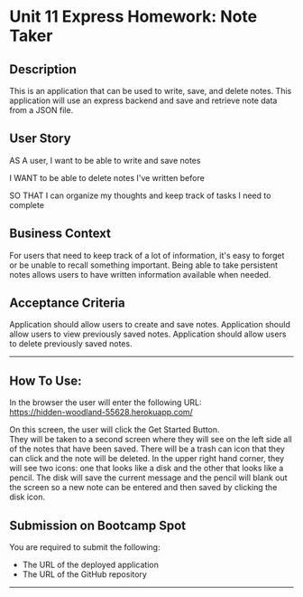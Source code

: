 # Unit 11 Express Homework: Note Taker

## Description

This is an application that can be used to write, save, and delete notes. This application will use an express backend and save and retrieve note data from a JSON file.

## User Story

AS A user, I want to be able to write and save notes

I WANT to be able to delete notes I've written before

SO THAT I can organize my thoughts and keep track of tasks I need to complete

## Business Context

For users that need to keep track of a lot of information, it's easy to forget or be unable to recall something important. Being able to take persistent notes allows users to have written information available when needed.

## Acceptance Criteria

Application should allow users to create and save notes.
Application should allow users to view previously saved notes.
Application should allow users to delete previously saved notes.

- - -
## How To Use:

In the browser the user will enter the following URL:  
https://hidden-woodland-55628.herokuapp.com/  

On this screen, the user will click the Get Started Button.  
They will be taken to a second screen where they will see on the left side all of the notes that have been saved.  There will be a trash can icon that they can click and the note will be deleted.  In the upper right hand corner, they will see two icons:  one that looks like a disk and the other that looks like a pencil.  The disk will save the current message and the pencil will blank out the screen so a new note can be entered and then saved by clicking the disk icon.  

## Submission on Bootcamp Spot

You are required to submit the following:

* The URL of the deployed application
* The URL of the GitHub repository 

- - -
